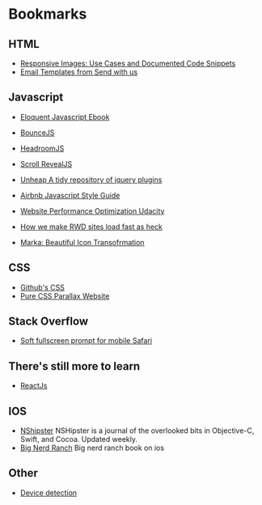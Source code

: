 <h1>Bookmarks</h1>

## HTML
* [Responsive Images: Use Cases and Documented Code Snippets](http://dev.opera.com/articles/responsive-images/)
* [Email Templates from Send with us](https://www.sendwithus.com/resources/templates)


## Javascript
* [Eloquent Javascript Ebook](http://eloquentjavascript.net/)
* [BounceJS](http://bouncejs.com/)
* [HeadroomJS](https://github.com/WickyNilliams/headroom.js)
* [Scroll RevealJS](https://github.com/julianlloyd/scrollReveal.js)
* [Unheap A tidy repository of jquery plugins](http://www.unheap.com/)
* [Airbnb Javascript Style Guide](https://github.com/airbnb/javascript)
* [Website Performance Optimization Udacity](https://www.udacity.com/course/ud884)
* [How we make RWD sites load fast as heck](http://filamentgroup.com/lab/performance-rwd.html)

* [Marka: Beautiful Icon Transofrmation](http://fian.my.id/marka/)

## CSS
* [Github's CSS](http://markdotto.com/2014/07/23/githubs-css/)
* [Pure CSS Parallax Website](http://blog.keithclark.co.uk/pure-css-parallax-websites/)

## Stack Overflow
* [Soft fullscreen prompt for mobile Safari](https://gist.github.com/bitinn/1700068a276fb29740a7)

## There's still more to learn
* [ReactJs](http://facebook.github.io/react/docs/getting-started.html)

## IOS
* [NShipster](http://nshipster.com/) NSHipster is a journal of the overlooked bits in Objective-C, Swift, and Cocoa. Updated weekly.
* [Big Nerd Ranch](http://www.bignerdranch.com/we-write/ios-programming.html) Big nerd ranch book on ios

## Other
* [Device detection](http://www.smashingmagazine.com/2014/07/01/server-side-device-detection-with-javascript/?utm_source=javascriptweekly&utm_medium=email)
